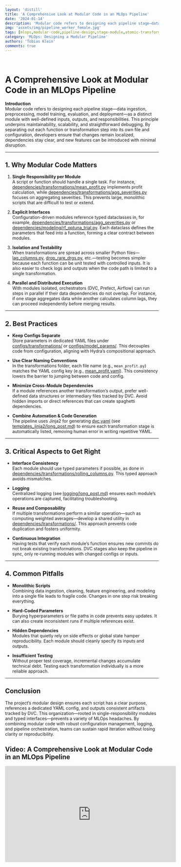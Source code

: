 ```yaml
---
layout: 'distill'
title: 'A Comprehensive Look at Modular Code in an MLOps Pipeline'
date: '2024-01-14'
description: 'Modular code refers to designing each pipeline stage—data ingestion, preprocessing, model training, evaluation, and deployment—as a distinct module with well-defined inputs, outputs, and responsibilities.'
img: 'assets/img/pipeline_worker_female.jpg'
tags: [mlops,modular-code,pipeline-design,stage-module,atomic-transformations,scalablility]
category: 'MLOps: Designing a Modular Pipeline'
authors: 'Tobias Klein'
comments: true
---
```


<br>

# A Comprehensive Look at Modular Code in an MLOps Pipeline

**Introduction**  
Modular code refers to designing each pipeline stage—data ingestion, preprocessing, model training, evaluation, and deployment—as a distinct module with well-defined inputs, outputs, and responsibilities. This principle underpins maintainability, scalability, and straightforward debugging. By separating out each function or transformation step into its own file and configuration, developers ensure that changes remain localized, dependencies stay clear, and new features can be introduced with minimal disruption.

---

## 1. Why Modular Code Matters

1. **Single Responsibility per Module**  
   A script or function should handle a single task. For instance, [dependencies/transformations/mean_profit.py](https://github.com/kletobias/advanced-mlops-lifecycle-hydra-mlflow-optuna-dvc/tree/main/dependencies/transformations/mean_profit.py) implements profit calculation, while [dependencies/transformations/agg_severities.py](https://github.com/kletobias/advanced-mlops-lifecycle-hydra-mlflow-optuna-dvc/tree/main/dependencies/transformations/agg_severities.py) focuses on aggregating severities. This prevents large, monolithic scripts that are difficult to test or extend.

2. **Explicit Interfaces**  
   Configuration-driven modules reference typed dataclasses in, for example, [dependencies/transformations/agg_severities.py](https://github.com/kletobias/advanced-mlops-lifecycle-hydra-mlflow-optuna-dvc/tree/main/dependencies/transformations/agg_severities.py#L10) or [dependencies/modeling/rf_optuna_trial.py](https://github.com/kletobias/advanced-mlops-lifecycle-hydra-mlflow-optuna-dvc/tree/main/dependencies/modeling/rf_optuna_trial.py). Each dataclass defines the parameters that feed into a function, forming a clear contract between modules.

3. **Isolation and Testability**  
   When transformations are spread across smaller Python files—[lag_columns.py](https://github.com/kletobias/advanced-mlops-lifecycle-hydra-mlflow-optuna-dvc/tree/main/dependencies/transformations/lag_columns.py), [drop_rare_drgs.py](https://github.com/kletobias/advanced-mlops-lifecycle-hydra-mlflow-optuna-dvc/tree/main/dependencies/transformations/drop_rare_drgs.py), etc.—testing becomes simpler because each function can be unit tested with controlled inputs. It is also easier to check logs and outputs when the code path is limited to a single transformation.

4. **Parallel and Distributed Execution**  
   With modules isolated, orchestrators (DVC, Prefect, Airflow) can run steps in parallel if their data dependencies do not overlap. For instance, if one stage aggregates data while another calculates column lags, they can proceed independently before merging results.

---

## 2. Best Practices

- **Keep Configs Separate**  
  Store parameters in dedicated YAML files under [configs/transformations/](https://github.com/kletobias/advanced-mlops-lifecycle-hydra-mlflow-optuna-dvc/tree/main/configs/transformations) or [configs/model_params/](https://github.com/kletobias/advanced-mlops-lifecycle-hydra-mlflow-optuna-dvc/tree/main/configs/model_params). This decouples code from configuration, aligning with Hydra’s compositional approach.

- **Use Clear Naming Conventions**  
  In the transformations folder, each file name (e.g., `mean_profit.py`) matches the YAML config key (e.g., [mean_profit.yaml](https://github.com/kletobias/advanced-mlops-lifecycle-hydra-mlflow-optuna-dvc/tree/main/configs/transformations/mean_profit.yaml)). This consistency lowers the barrier to jumping between code and config.

- **Minimize Cross-Module Dependencies**  
  If a module references another transformation’s output, prefer well-defined data structures or intermediary files tracked by DVC. Avoid hidden imports or direct references that can create spaghetti dependencies.

- **Combine Automation & Code Generation**  
  The pipeline uses Jinja2 for generating [dvc.yaml](https://github.com/kletobias/advanced-mlops-lifecycle-hydra-mlflow-optuna-dvc/tree/main/dvc.yaml) (see [templates_jinja2/long_post.md](../templates_jinja2/long_post.md)) to ensure each transformation stage is automatically listed, removing human error in writing repetitive YAML.

---

## 3. Critical Aspects to Get Right

- **Interface Consistency**  
  Each module should use typed parameters if possible, as done in [dependencies/transformations/rolling_columns.py](https://github.com/kletobias/advanced-mlops-lifecycle-hydra-mlflow-optuna-dvc/tree/main/dependencies/transformations/rolling_columns.py#L14). This typed approach avoids mismatches.

- **Logging**  
  Centralized logging (see [logging/long_post.md](../logging/long_post.md)) ensures each module’s operations are captured, facilitating troubleshooting.

- **Reuse and Composability**  
  If multiple transformations perform a similar operation—such as computing weighted averages—develop a shared utility in [dependencies/transformations/](https://github.com/kletobias/advanced-mlops-lifecycle-hydra-mlflow-optuna-dvc/tree/main/dependencies/transformations). This approach prevents code duplication and fosters uniformity.

- **Continuous Integration**  
  Having tests that verify each module’s function ensures new commits do not break existing transformations. DVC stages also keep the pipeline in sync, only re-running modules with changed configs or inputs.

---

## 4. Common Pitfalls

- **Monolithic Scripts**  
  Combining data ingestion, cleaning, feature engineering, and modeling into a single file leads to fragile code. Changes in one step risk breaking everything.

- **Hard-Coded Parameters**  
  Burying hyperparameters or file paths in code prevents easy updates. It can also create inconsistent runs if multiple references exist.

- **Hidden Dependencies**  
  Modules that quietly rely on side effects or global state hamper reproducibility. Each module should cleanly specify its inputs and outputs.

- **Insufficient Testing**  
  Without proper test coverage, incremental changes accumulate technical debt. Testing each transformation individually is a more reliable approach.

---

## Conclusion

The project’s modular design ensures each script has a clear purpose, references a dedicated YAML config, and outputs consistent artifacts tracked by DVC. This organization—rooted in single-responsibility modules and typed interfaces—prevents a variety of MLOps headaches. By combining modular code with robust configuration management, logging, and pipeline orchestration, teams can sustain rapid iteration without losing clarity or reproducibility.



## Video: A Comprehensive Look at Modular Code in an MLOps Pipeline

<iframe width="560" height="315" src="https://www.youtube.com/embed/lGIJrzQ3-q8" title="YouTube video player" frameborder="0" allow="accelerometer; autoplay; clipboard-write; encrypted-media; gyroscope; picture-in-picture; web-share" referrerpolicy="strict-origin-when-cross-origin" allowfullscreen></iframe>


